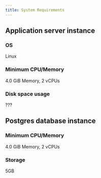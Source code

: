 ```yaml
---
title: System Requirements
---
```


## Application server instance

### OS

Linux

### Minimum CPU/Memory

4.0 GiB Memory, 2 vCPUs

### Disk space usage

???

## Postgres database instance

### Minimum CPU/Memory

4.0 GiB Memory, 2 vCPUs

### Storage

5GB
